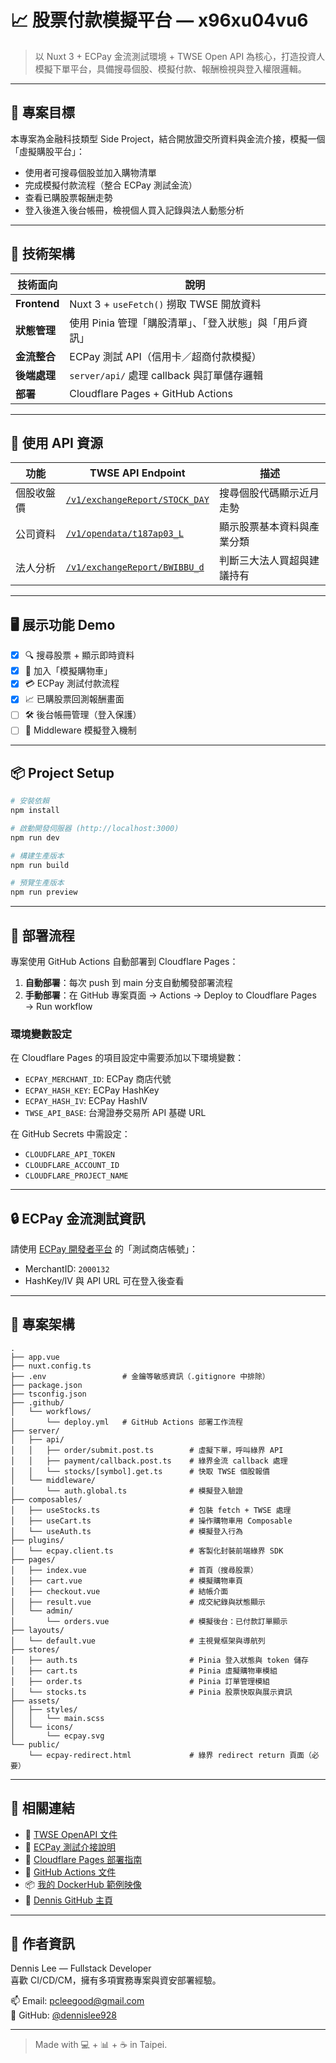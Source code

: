 # 📈 股票付款模擬平台 — x96xu04vu6

> 以 Nuxt 3 + ECPay 金流測試環境 + TWSE Open API 為核心，打造投資人模擬下單平台，具備搜尋個股、模擬付款、報酬檢視與登入權限邏輯。

---

## 🎯 專案目標

本專案為金融科技類型 Side Project，結合開放證交所資料與金流介接，模擬一個「虛擬購股平台」：

- 使用者可搜尋個股並加入購物清單
- 完成模擬付款流程（整合 ECPay 測試金流）
- 查看已購股票報酬走勢
- 登入後進入後台帳冊，檢視個人買入記錄與法人動態分析

---

## 🔧 技術架構

| 技術面向     | 說明                                                    |
| ------------ | ------------------------------------------------------- |
| **Frontend** | Nuxt 3 + `useFetch()` 撈取 TWSE 開放資料                |
| **狀態管理** | 使用 Pinia 管理「購股清單」、「登入狀態」與「用戶資訊」 |
| **金流整合** | ECPay 測試 API（信用卡／超商付款模擬）                  |
| **後端處理** | `server/api/` 處理 callback 與訂單儲存邏輯              |
| **部署**     | Cloudflare Pages + GitHub Actions                       |

---

## 🔗 使用 API 資源

| 功能       | TWSE API Endpoint                                                                         | 描述                       |
| ---------- | ----------------------------------------------------------------------------------------- | -------------------------- |
| 個股收盤價 | [`/v1/exchangeReport/STOCK_DAY`](https://openapi.twse.com.tw/v1/exchangeReport/STOCK_DAY) | 搜尋個股代碼顯示近月走勢   |
| 公司資料   | [`/v1/opendata/t187ap03_L`](https://openapi.twse.com.tw/v1/opendata/t187ap03_L)           | 顯示股票基本資料與產業分類 |
| 法人分析   | [`/v1/exchangeReport/BWIBBU_d`](https://openapi.twse.com.tw/v1/exchangeReport/BWIBBU_d)   | 判斷三大法人買超與建議持有 |

---

## 🖥️ 展示功能 Demo

- [x] 🔍 搜尋股票 + 顯示即時資料
- [x] 💼 加入「模擬購物車」
- [x] 💳 ECPay 測試付款流程
- [x] 📈 已購股票回測報酬畫面
- [ ] 🛠️ 後台帳冊管理（登入保護）
- [ ] 🔐 Middleware 模擬登入機制

---

## 📦 Project Setup

```bash
# 安裝依賴
npm install

# 啟動開發伺服器 (http://localhost:3000)
npm run dev

# 構建生產版本
npm run build

# 預覽生產版本
npm run preview
```

---

## 🚀 部署流程

專案使用 GitHub Actions 自動部署到 Cloudflare Pages：

1. **自動部署**：每次 push 到 main 分支自動觸發部署流程
2. **手動部署**：在 GitHub 專案頁面 → Actions → Deploy to Cloudflare Pages → Run workflow

### 環境變數設定

在 Cloudflare Pages 的項目設定中需要添加以下環境變數：

- `ECPAY_MERCHANT_ID`: ECPay 商店代號
- `ECPAY_HASH_KEY`: ECPay HashKey
- `ECPAY_HASH_IV`: ECPay HashIV
- `TWSE_API_BASE`: 台灣證券交易所 API 基礎 URL

在 GitHub Secrets 中需設定：

- `CLOUDFLARE_API_TOKEN`
- `CLOUDFLARE_ACCOUNT_ID`
- `CLOUDFLARE_PROJECT_NAME`

---

## 🔒 ECPay 金流測試資訊

請使用 [ECPay 開發者平台](https://developer.ecpay.com.tw/) 的「測試商店帳號」：

- MerchantID: `2000132`
- HashKey/IV 與 API URL 可在登入後查看

---

## 📁 專案架構

```
.
├── app.vue
├── nuxt.config.ts
├── .env                 # 金鑰等敏感資訊（.gitignore 中排除）
├── package.json
├── tsconfig.json
├── .github/
│   └── workflows/
│       └── deploy.yml   # GitHub Actions 部署工作流程
├── server/
│   ├── api/
│   │   ├── order/submit.post.ts        # 虛擬下單，呼叫綠界 API
│   │   ├── payment/callback.post.ts    # 綠界金流 callback 處理
│   │   └── stocks/[symbol].get.ts      # 快取 TWSE 個股報價
│   └── middleware/
│       └── auth.global.ts              # 模擬登入驗證
├── composables/
│   ├── useStocks.ts                    # 包裝 fetch + TWSE 處理
│   ├── useCart.ts                      # 操作購物車用 Composable
│   └── useAuth.ts                      # 模擬登入行為
├── plugins/
│   └── ecpay.client.ts                 # 客製化封裝前端綠界 SDK
├── pages/
│   ├── index.vue                       # 首頁（搜尋股票）
│   ├── cart.vue                        # 模擬購物車頁
│   ├── checkout.vue                    # 結帳介面
│   ├── result.vue                      # 成交紀錄與狀態顯示
│   └── admin/
│       └── orders.vue                  # 模擬後台：已付款訂單顯示
├── layouts/
│   └── default.vue                     # 主視覺框架與導航列
├── stores/
│   ├── auth.ts                         # Pinia 登入狀態與 token 儲存
│   ├── cart.ts                         # Pinia 虛擬購物車模組
│   ├── order.ts                        # Pinia 訂單管理模組
│   └── stocks.ts                       # Pinia 股票快取與展示資訊
├── assets/
│   ├── styles/
│   │   └── main.scss
│   └── icons/
│       └── ecpay.svg
└── public/
    └── ecpay-redirect.html             # 綠界 redirect return 頁面（必要）

```

---

## 📎 相關連結

- 🔗 [TWSE OpenAPI 文件](https://openapi.twse.com.tw/)
- 🔗 [ECPay 測試介接說明](https://developer.ecpay.com.tw/ServiceIntro/Detail?id=57)
- 🔗 [Cloudflare Pages 部署指南](https://developers.cloudflare.com/pages/)
- 🔗 [GitHub Actions 文件](https://docs.github.com/en/actions)
- 📦 [我的 DockerHub 範例映像](https://hub.docker.com/u/dennisleetw)
- 💼 [Dennis GitHub 主頁](https://github.com/dennislee928)

---

## 🧠 作者資訊

Dennis Lee — Fullstack Developer  
喜歡 CI/CD/CM，擁有多項實務專案與資安部署經驗。

📫 Email: pcleegood@gmail.com  
📎 GitHub: [@dennislee928](https://github.com/dennislee928)

---

> Made with 💻 + 📊 + ☕ in Taipei.
